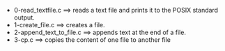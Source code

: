 - 0-read_textfile.c ==>	reads a text file and prints it to the POSIX standard output.
- 1-create_file.c ==>	creates a file.
- 2-append_text_to_file.c ==>	appends text at the end of a file.
- 3-cp.c ==>	copies the content of one file to another file
